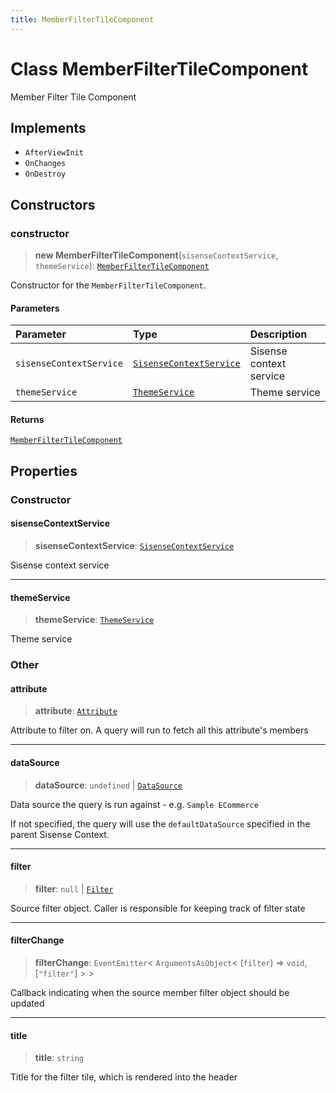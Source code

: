 ```yaml
---
title: MemberFilterTileComponent
---
```


# Class MemberFilterTileComponent

Member Filter Tile Component

## Implements

- `AfterViewInit`
- `OnChanges`
- `OnDestroy`

## Constructors

### constructor

> **new MemberFilterTileComponent**(`sisenseContextService`, `themeService`): [`MemberFilterTileComponent`](class.MemberFilterTileComponent.md)

Constructor for the `MemberFilterTileComponent`.

#### Parameters

| Parameter | Type | Description |
| :------ | :------ | :------ |
| `sisenseContextService` | [`SisenseContextService`](class.SisenseContextService.md) | Sisense context service |
| `themeService` | [`ThemeService`](class.ThemeService.md) | Theme service |

#### Returns

[`MemberFilterTileComponent`](class.MemberFilterTileComponent.md)

## Properties

### Constructor

#### sisenseContextService

> **sisenseContextService**: [`SisenseContextService`](class.SisenseContextService.md)

Sisense context service

***

#### themeService

> **themeService**: [`ThemeService`](class.ThemeService.md)

Theme service

### Other

#### attribute

> **attribute**: [`Attribute`](../../sdk-data/interfaces/interface.Attribute.md)

Attribute to filter on. A query will run to fetch all this attribute's members

***

#### dataSource

> **dataSource**: `undefined` \| [`DataSource`](../../sdk-data/type-aliases/type-alias.DataSource.md)

Data source the query is run against - e.g. `Sample ECommerce`

If not specified, the query will use the `defaultDataSource` specified in the parent Sisense Context.

***

#### filter

> **filter**: `null` \| [`Filter`](../../sdk-data/interfaces/interface.Filter.md)

Source filter object. Caller is responsible for keeping track of filter state

***

#### filterChange

> **filterChange**: `EventEmitter`\< `ArgumentsAsObject`\< (`filter`) => `void`, [`"filter"`] \> \>

Callback indicating when the source member filter object should be updated

***

#### title

> **title**: `string`

Title for the filter tile, which is rendered into the header
